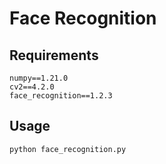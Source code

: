 # Face Recognition

## Requirements 

```
numpy==1.21.0
cv2==4.2.0
face_recognition==1.2.3
```

## Usage 

```
python face_recognition.py
```
